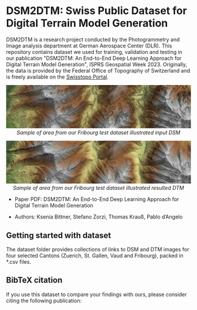 # DSM2DTM: Swiss Public Dataset for Digital Terrain Model Generation
DSM2DTM is a research project conducted by the Photogrammetry and Image analysis department at German Aerospace Center (DLR).
This repository contains dataset we used for training, validation and testing in our pablication "DSM2DTM: An End-to-End Deep Learning Approach for Digital Terrain Model Generation", ISPRS Geospatial Week 2023. Originally, the data is provided by the Federal Office of Topography of Switzerland and is freely available on the [Swisstopo Portal](https://www.swisstopo.admin.ch/en/geodata.html).

<p align="center">
  <img src="https://github.com/KseniaBittner/DSM2DTM/blob/main/img/FribourgMountain_DSM.jpg" alt>
  <em>Sample of area from our Fribourg test dataset illustrated input DSM</em>
</p>

<p align="center">
  <img src="https://github.com/KseniaBittner/DSM2DTM/blob/main/img/FribourgMountain_EffNet.jpg" alt>
  <em>Sample of area from our Fribourg test dataset illustrated resulted DTM</em>
</p>

+ Paper PDF: DSM2DTM: An End-to-End Deep Learning Approach for Digital Terrain Model Generation

+ Authors: Ksenia Bittner, Stefano Zorzi, Thomas Krauß, Pablo d’Angelo

## Getting started with dataset
The dataset folder provides collections of links to DSM and DTM images for four selected Cantons (Zuerich, St. Gallen, Vaud and Fribourg), packed in *.csv files. 

## BibTeX citation
If you use this dataset to compare your findings with ours, please consider citing the following publication:

